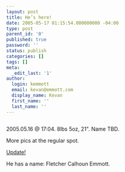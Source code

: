 ```yaml
---
layout: post
title: He’s here!
date: 2005-05-17 01:15:54.000000000 -04:00
type: post
parent_id: '0'
published: true
password: ''
status: publish
categories: []
tags: []
meta:
  _edit_last: '1'
author:
  login: kemmott
  email: kevan@emmott.com
  display_name: Kevan
  first_name: ''
  last_name: ''
---
```

<p><a title="photo sharing" href="http://www.flickr.com/photos/kevan/14216946/"><img src="{{ site.url }}/assets/images/blog/14216946_85f45e1c71_m.jpg" alt="" /></a></p>
<p>2005.05.16 @ 17:04. 8lbs 5oz, 21". Name TBD.</p>
<p>More pics at the regular spot.</p>
<p><span style="text-decoration:underline;">Update!</span></p>
<p>He has a name: Fletcher Calhoun Emmott.</p>
